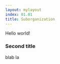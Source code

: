 ```yaml
---
layout: mylayout
index: 01.01
title: Suborganization
---
```


Hello world!

### Second title

blab la